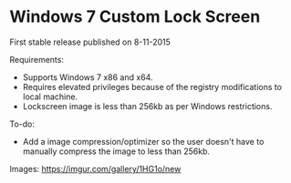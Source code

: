 # Windows 7 Custom Lock Screen

First stable release published on 8-11-2015

Requirements:
- Supports Windows 7 x86 and x64.
- Requires elevated privileges because of the registry modifications to local machine.
- Lockscreen image is less than 256kb as per Windows restrictions.

To-do:
- Add a image compression/optimizer so the user doesn't have to manually compress the image to less than 256kb.

Images:
https://imgur.com/gallery/1HG1o/new
